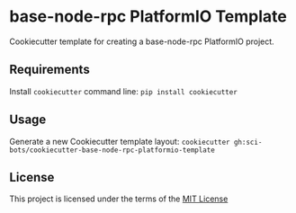 base-node-rpc PlatformIO Template
=================================

Cookiecutter template for creating a base-node-rpc PlatformIO project.

Requirements
------------
Install `cookiecutter` command line: `pip install cookiecutter`    

Usage
-----
Generate a new Cookiecutter template layout: `cookiecutter gh:sci-bots/cookiecutter-base-node-rpc-platformio-template`    

License
-------
This project is licensed under the terms of the [MIT License](/LICENSE)

